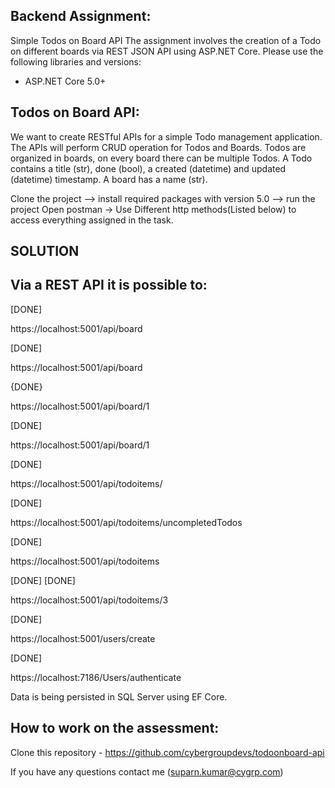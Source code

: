 ## Backend Assignment: 
Simple Todos on Board API The assignment involves the creation of a Todo on different boards via REST JSON API using ASP.NET Core. Please use the following libraries and versions:
   - ASP.NET Core 5.0+

## Todos on Board API: 
We want to create RESTful APIs for a simple Todo management application. The APIs will perform CRUD operation for Todos and Boards. Todos are organized in boards, on every board there can be multiple Todos. A Todo contains a title (str), done (bool), a created (datetime) and updated (datetime) timestamp. A board has a name (str).

<!-- Brief description to run the application: -->
Clone the project --> install required packages with version 5.0 --> run the project
Open postman -> Use Different http methods(Listed below) to access everything assigned in the task.


## SOLUTION

## Via a REST API it is possible to:

<!-- - List all boards -->[DONE]
https://localhost:5001/api/board 
<!-- GET -->


<!-- - Add a new board  -->[DONE]
https://localhost:5001/api/board
<!-- POST -->


<!-- - Change a board's title  -->{DONE}
https://localhost:5001/api/board/1
<!-- PATCH -->


<!-- - Remove a board  -->[DONE]
https://localhost:5001/api/board/1
<!-- DELETE -->


<!-- - List all Todos on a board  -->[DONE]
https://localhost:5001/api/todoitems/
<!-- POST with board id and authorization token-->


<!-- - List only uncompleted Todos  -->[DONE]
https://localhost:5001/api/todoitems/uncompletedTodos
<!-- GET -->


<!-- - Add a Todo to a board  -->[DONE]
https://localhost:5001/api/todoitems
<!-- POST with board  id -->

<!-- - Change a Todo's title or status --> [DONE]
<!-- https://localhost:5001/api/todoitems/7 -->
<!-- PATCH send id -->

<!-- - Delete a Todo  -->[DONE]
https://localhost:5001/api/todoitems/3
<!-- DELETE with id -->

<!-- -user management -->[DONE]
https://localhost:5001/users/create
<!-- CREATE by passing firstname, lastname,username and password -->


<!-- -user autthentication -->  [DONE]
https://localhost:7186/Users/authenticate
<!-- POST by passing username and password saved in database -->

Data is being persisted in SQL Server using EF Core.

## How to work on the assessment:
Clone this repository - https://github.com/cybergroupdevs/todoonboard-api



If you have any questions contact me (suparn.kumar@cygrp.com)


